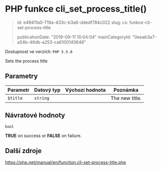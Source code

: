 PHP funkce cli_set_process_title()
==================================

> id: e49411a0-719a-433c-b3a6-ddedf784c022
> slug:
> 	cs: funkce-cli-set-process-title
> 
> publicationDate: "2019-09-11 10:04:04"
> mainCategoryId: "0eeab3a7-a54b-46db-a253-ca6100145648"

Dostupnost ve verzích: `PHP 5.5.0`

Sets the process title


Parametry
--------------

| Parametr | Datový typ | Výchozí hodnota | Poznámka |
|-----|-----|-----|-----|
| `$title` | `string` |  | The new title. |


Návratové hodnoty
----------------

`bool`

<b>TRUE</b> on success or <b>FALSE</b> on failure.

Další zdroje
------------

https://php.net/manual/en/function.cli-set-process-title.php
